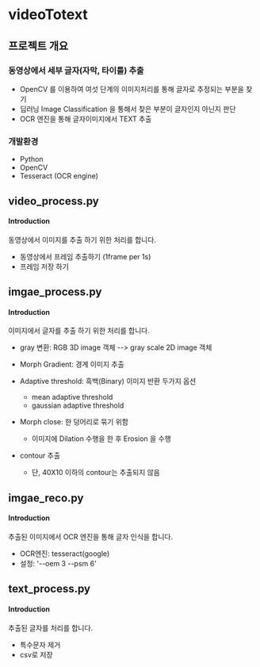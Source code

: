 # videoTotext
## 프로젝트 개요

### 동영상에서 세부 글자(자막, 타이틀) 추출
* OpenCV 를 이용하여 여섯 단계의 이미지처리를 통해 글자로 추정되는 부분을 찾기
* 딥러닝 Image Classification 을 통해서 찾은 부분이 글자인지 아닌지 판단
* OCR 엔진을 통해 글자이미지에서 TEXT 추출

### 개발환경
* Python 
* OpenCV
* Tesseract (OCR engine)


## video_process.py
#### Introduction
동영상에서 이미지를 추출 하기 위한 처리를 합니다. 

* 동영상에서 프레임 추출하기 (1frame per 1s)
* 프레임 저장 하기 


## imgae_process.py
#### Introduction
이미지에서 글자를 추출 하기 위한 처리를 합니다. 

* gray 변환: RGB 3D image 객체 --> gray scale 2D image 객체 

* Morph Gradient: 경계 이미지 추출

* Adaptive threshold: 흑백(Binary) 이미지 반환 
    두가지 옵션 
    * mean adaptive threshold
    * gaussian adaptive threshold

* Morph close: 한 덩어리로 묶기 위함 
    * 이미지에 Dilation 수행을 한 후 Erosion 을 수행

* contour 추출 
    * 단, 40X10 이하의 contour는 추출되지 않음 



## imgae_reco.py
#### Introduction
추출된 이미지에서 OCR 엔진을 통해 글자 인식을 합니다. 
* OCR엔진: tesseract(google)
* 설정: '--oem 3 --psm 6'




## text_process.py
#### Introduction
추출된 글자를 처리를 합니다. 

* 특수문자 제거 
* csv로 저장 